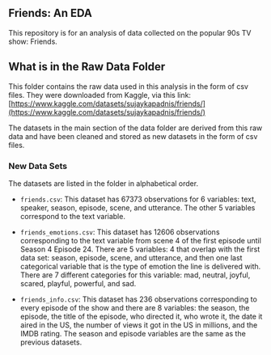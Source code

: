 ## Friends: An EDA

This repository is for an analysis of data collected on the popular 90s TV show: Friends.


## What is in the Raw Data Folder

This folder contains the raw data used in this analysis in the form of csv files. They were downloaded from Kaggle, via this link: [https://www.kaggle.com/datasets/sujaykapadnis/friends/](https://www.kaggle.com/datasets/sujaykapadnis/friends/)

The datasets in the main section of the data folder are derived from this raw data and have been cleaned and stored as new datasets in the form of csv files. 

### New Data Sets

The datasets are listed in the folder in alphabetical order. 

- `friends.csv`: This dataset has 67373 observations for 6 variables: text, speaker, season, episode, scene, and utterance. The other 5 variables correspond to the text variable. 


- `friends_emotions.csv`: This dataset has 12606 observations corresponding to the text variable from scene 4 of the first episode until Season 4 Episode 24. There are 5 variables: 4 that overlap with the first data set: season, episode, scene, and utterance, and then one last categorical variable that is the type of emotion the line is delivered with. There are 7 different categories for this variable: mad, neutral, joyful, scared, playful, powerful, and sad.

- `friends_info.csv`: This dataset has 236 observations corresponding to every episode of the show and there are 8 variables: the season, the episode, the title of the episode, who directed it, who wrote it, the date it aired in the US, the number of views it got in the US in millions, and the IMDB rating. The season and episode variables are the same as the previous datasets. 
